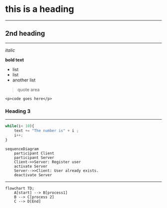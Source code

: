 # this is a heading
<hr>

## 2nd heading
<hr>

*italic*

**bold text**

* list 
* list
* another list

>quote area

`<p>code goes here</p>
`

### Heading 3
---

```javascript
while(i< 10){
    text += "The number is" + i ;
    i++;
}
```



```mermaid
sequenceDiagram
    participant Client
    participant Server
    Client->>Server: Register user
    activate Server
    Server-->>Client: User already exists.
    deactivate Server

```
---

```mermaid
flowchart TD;
    A[start] --> B[process1]
    B --> C[process 2]
    C --> D[End]
```
